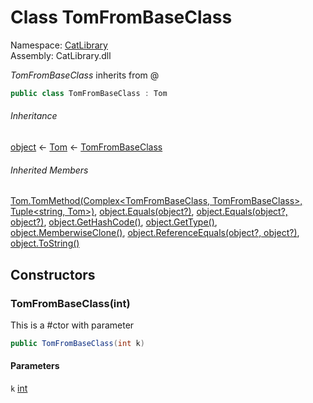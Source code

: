 ﻿# Class TomFromBaseClass

Namespace: [CatLibrary](CatLibrary.md)  
Assembly: CatLibrary.dll

*TomFromBaseClass* inherits from @

```csharp
public class TomFromBaseClass : Tom
```

###### Inheritance

[object](https://learn.microsoft.com/dotnet/api/system.object) ← 
[Tom](CatLibrary.Tom.md) ← 
[TomFromBaseClass](CatLibrary.TomFromBaseClass.md)

###### Inherited Members

[Tom.TomMethod(Complex<TomFromBaseClass, TomFromBaseClass>, Tuple<string, Tom>)](CatLibrary.Tom.md#CatLibrary_Tom_TomMethod_CatLibrary_Complex_CatLibrary_TomFromBaseClass_CatLibrary_TomFromBaseClass__System_Tuple_System_String_CatLibrary_Tom__), 
[object.Equals(object?)](https://learn.microsoft.com/dotnet/api/system.object.equals#system-object-equals(system-object)), 
[object.Equals(object?, object?)](https://learn.microsoft.com/dotnet/api/system.object.equals#system-object-equals(system-object-system-object)), 
[object.GetHashCode()](https://learn.microsoft.com/dotnet/api/system.object.gethashcode), 
[object.GetType()](https://learn.microsoft.com/dotnet/api/system.object.gettype), 
[object.MemberwiseClone()](https://learn.microsoft.com/dotnet/api/system.object.memberwiseclone), 
[object.ReferenceEquals(object?, object?)](https://learn.microsoft.com/dotnet/api/system.object.referenceequals), 
[object.ToString()](https://learn.microsoft.com/dotnet/api/system.object.tostring)

## Constructors

### <a id="CatLibrary_TomFromBaseClass__ctor_System_Int32_"></a>TomFromBaseClass(int)

This is a #ctor with parameter

```csharp
public TomFromBaseClass(int k)
```

#### Parameters

`k` [int](https://learn.microsoft.com/dotnet/api/system.int32)

